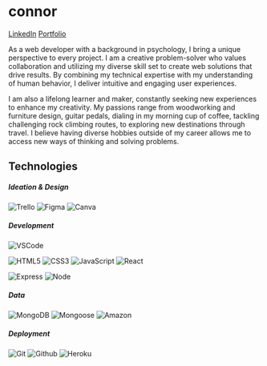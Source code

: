 # connor

[LinkedIn]([https://otic.herokuapp.com/](https://www.linkedin.com/in/connorbyram/)) [Portfolio]([https://otic.herokuapp.com/](https://cnnrbyrm.webflow.io/))

As a web developer with a background in psychology, I bring a unique perspective to every project. I am a creative problem-solver who values collaboration and utilizing my diverse skill set to create web solutions that drive results. By combining my technical expertise with my understanding of human behavior, I deliver intuitive and engaging user experiences.

I am also a lifelong learner and maker, constantly seeking new experiences to enhance my creativity. My passions range from woodworking and furniture design, guitar pedals, dialing in my morning cup of coffee, tackling challenging rock climbing routes, to exploring new destinations through travel. I believe having diverse hobbies outside of my career allows me to access new ways of thinking and solving problems.

## Technologies
##### Ideation & Design
  ![Trello](https://img.shields.io/badge/-Trello-DEEB3B?style=flat&logo=trello&logoColor=black)
  ![Figma](https://img.shields.io/badge/-Figma-DEEB3B?style=flat&logo=figma&logoColor=black)
  ![Canva](https://img.shields.io/badge/-Canva-DEEB3B?style=flat&logo=canva&logoColor=black)

##### Development
  ![VSCode](https://img.shields.io/badge/-VS_Code-DEEB3B?style=flat&logo=visualstudio&logoColor=black)

  ![HTML5](https://img.shields.io/badge/-HTML5-DEEB3B?style=flat&logo=html5&logoColor=black)
  ![CSS3](https://img.shields.io/badge/-CSS-DEEB3B?style=flat&logo=css3&logoColor=black)
  ![JavaScript](https://img.shields.io/badge/-JavaScript-DEEB3B?style=flat&logo=javascript&logoColor=black)
  ![React](https://img.shields.io/badge/-React-DEEB3B?style=flat&logo=react&logoColor=black)

  ![Express](https://img.shields.io/badge/-Express-DEEB3B?style=flat&logo=express&logoColor=black)
  ![Node](https://img.shields.io/badge/-Node.js-DEEB3B?style=flat&logo=node.js&logoColor=black)

##### Data
  ![MongoDB](https://img.shields.io/badge/-MongoDB-DEEB3B?style=flat&logo=mongodb&logoColor=black)
  ![Mongoose](https://img.shields.io/badge/-Mongoose_ODM-DEEB3B?style=flat&logo=mongodb&logoColor=black)
  ![Amazon](https://img.shields.io/badge/-AWS-DEEB3B?style=flat&logo=amazon&logoColor=black)

##### Deployment
  ![Git](https://img.shields.io/badge/-Git-DEEB3B?style=flat&logo=git&logoColor=black)
  ![Github](https://img.shields.io/badge/-GitHub-DEEB3B?style=flat&logo=github&logoColor=black)
  ![Heroku](https://img.shields.io/badge/-Heroku-DEEB3B?style=flat&logo=heroku&logoColor=black)
